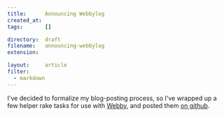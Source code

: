 ```yaml
---
title:      Announcing Webbylog
created_at: 
tags:       []

directory:  draft
filename:   announcing-webbylog
extension:  

layout:     article
filter:     
  - markdown
---
```

I've decided to formalize my blog-posting process, so I've wrapped up a few helper rake tasks for use with [Webby][], and posted them [on github][].

[Webby]: http://webby.rubyforge.org/
[on github]: http://github.com/jamie/webbylog/

